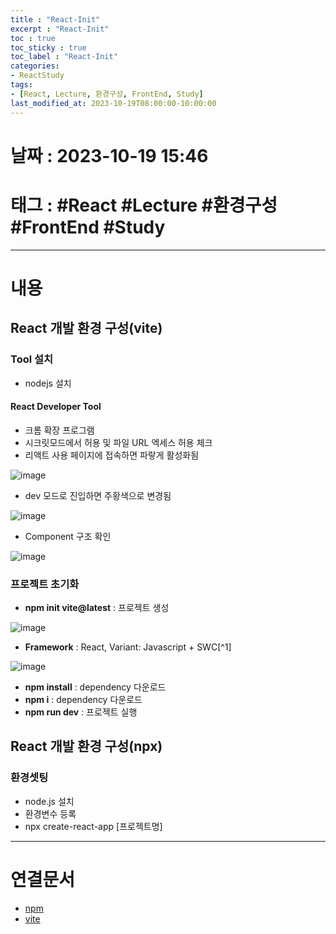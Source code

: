 ```yaml
---
title : "React-Init"
excerpt : "React-Init"
toc : true
toc_sticky : true
toc_label : "React-Init"
categories:
- ReactStudy
tags:
- [React, Lecture, 환경구성, FrontEnd, Study]
last_modified_at: 2023-10-19T08:00:00-10:00:00
---
```


# 날짜 : 2023-10-19 15:46

# 태그 : #React #Lecture #환경구성 #FrontEnd #Study 
---

# 내용

## React 개발 환경 구성(vite)

### Tool 설치
- nodejs 설치

#### React Developer Tool
- 크롬 확장 프로그램
- 시크릿모드에서 허용 및 파일 URL 엑세스 허용 체크
- 리액트 사용 페이지에 접속하면 파랗게 활성화됨
  
![image](../../assets/images/ReactDevelopToolActive.png)
- dev 모드로 진입하면 주황색으로 변경됨
  
![image](../../assets/images/ReactDevelopToolActiveDEV.png)
- Component 구조 확인
  
![image](../../assets/images/ExtensionComponentStruct.png)

### 프로젝트 초기화
- **npm init vite@latest** : 프로젝트 생성
  
![image](../../assets/images/NpmInitReact.png)
- **Framework** : React, Variant: Javascript + SWC[^1]
  
![image](../../assets/images/NpmInitJavaScript.png)
- **npm install** : dependency 다운로드
- **npm i** : dependency 다운로드
- **npm run dev** : 프로젝트 실행

## React 개발 환경 구성(npx)

### 환경셋팅
- node.js 설치
- 환경변수 등록
- npx create-react-app [프로젝트명]

---

# 연결문서
- [npm](../../nodejs/nodejs-npm)
- [vite](../../webcommon/webcommon-vite)